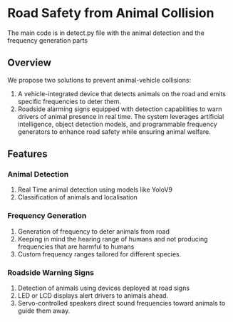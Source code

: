 # Road Safety from Animal Collision

The main code is in detect.py file with the animal detection and the frequency generation parts

## Overview
We propose two solutions to prevent animal-vehicle collisions:
1. A vehicle-integrated device that detects animals on the road and emits specific frequencies to deter them.
2. Roadside alarming signs equipped with detection capabilities to warn drivers of animal presence in real time.
The system leverages artificial intelligence, object detection models, and programmable frequency generators to enhance road safety while ensuring animal welfare.

## Features

### Animal Detection
1. Real Time animal detection using models like YoloV9
2. Classification of animals and localisation

### Frequency Generation
1. Generation of frequency to deter animals from road
2. Keeping in mind the hearing range of humans and not producing frequencies that are harmful to humans
3. Custom frequency ranges tailored for different species.

### Roadside Warning Signs
1. Detection of animals using devices deployed at road signs
2. LED or LCD displays alert drivers to animals ahead.
3. Servo-controlled speakers direct sound frequencies toward animals to guide them away.

